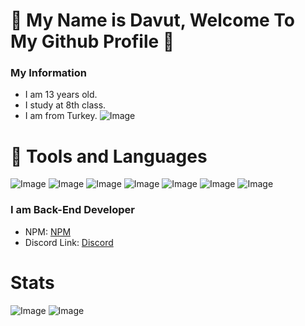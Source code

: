 # 👋 My Name is Davut, Welcome To My Github Profile 👋

### My Information
- I am 13 years old.
- I study at 8th class.
- I am from Turkey.
![Image](https://api.visitorbadge.io/api/visitors?path=github.com%2Fdavutozgursukuti4531&countColor=%23263759)

# 🧰 Tools and Languages
![Image](https://img.shields.io/badge/Node.js-43853D?style=for-the-badge&logo=node.js&logoColor=white) ![Image](https://img.shields.io/badge/JavaScript-F7DF1E?style=for-the-badge&logo=javascript&logoColor=black) ![Image](https://img.shields.io/badge/visual%20studio%20code-blue?style=for-the-badge&logo=visual-studio-code&logoColor=white) ![Image](https://img.shields.io/badge/GitHub-100000?style=for-the-badge&logo=github&logoColor=white) ![Image](https://img.shields.io/badge/NODE%20PACKAGE%20MANAGER-darkred?style=for-the-badge&logo=npm&logoColor=red) ![Image](https://img.shields.io/badge/Yarn%20PKG-blue?style=for-the-badge&logo=yarn&logoColor=6495ED) ![Image](https://img.shields.io/badge/TypeScript-009DFF?style=for-the-badge&logo=typescript&logoColor=white)


### I am Back-End Developer

- NPM: <a href="https://www.npmjs.com/~rexardev">NPM</a>
- Discord Link: <a href="https://discord.com/users/586995957695119477">Discord</a>

# Stats
![Image](https://github-readme-stats.vercel.app/api?username=davutozgursukuti4531&theme=blue-green)  ![Image](https://github-readme-stats.vercel.app/api/top-langs/?username=davutozgursukuti4531&theme=blue-green)
